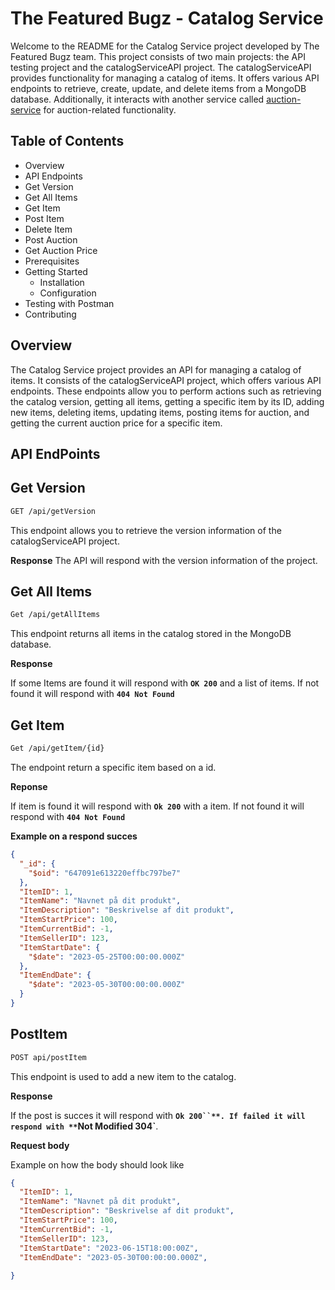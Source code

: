 # The Featured Bugz - Catalog Service

Welcome to the README for the Catalog Service project developed by The Featured Bugz team. This project consists of two main projects: the API testing project and the catalogServiceAPI project. The catalogServiceAPI provides functionality for managing a catalog of items. It offers various API endpoints to retrieve, create, update, and delete items from a MongoDB database. Additionally, it interacts with another service called [auction-service](https://github.com/The-Featured-Bugz-Semester-4-Exam/auction-service.git) for auction-related functionality.

## Table of Contents
- Overview
- API Endpoints
 - Get Version
 - Get All Items
 - Get Item
 - Post Item
 - Delete Item
 - Post Auction
 - Get Auction Price
- Prerequisites
- Getting Started
    - Installation
    - Configuration
- Testing with Postman
- Contributing

## Overview

The Catalog Service project provides an API for managing a catalog of items. It consists of the catalogServiceAPI project, which offers various API endpoints. These endpoints allow you to perform actions such as retrieving the catalog version, getting all items, getting a specific item by its ID, adding new items, deleting items, updating items, posting items for auction, and getting the current auction price for a specific item.

## **API EndPoints**
## Get Version
```bash
GET /api/getVersion
```
This endpoint allows you to retrieve the version information of the catalogServiceAPI project.

**Response**
The API will respond with the version information of the project.

## Get All Items
```bash
Get /api/getAllItems
```
This endpoint returns all items in the catalog stored in the MongoDB database.

**Response**

If some Items are found it will respond with **`OK 200`** and a list of items. If
not found it will respond with **`404 Not Found`**


## Get Item
```bash
Get /api/getItem/{id}
```
The endpoint return a specific item based on a id.

**Reponse**

If item is found it will respond with **`Ok 200`** with a item. If not
found it will respond with **`404 Not Found`**

**Example on a respond succes**
```json
{
  "_id": {
    "$oid": "647091e613220effbc797be7"
  },
  "ItemID": 1,
  "ItemName": "Navnet på dit produkt",
  "ItemDescription": "Beskrivelse af dit produkt",
  "ItemStartPrice": 100,
  "ItemCurrentBid": -1,
  "ItemSellerID": 123,
  "ItemStartDate": {
    "$date": "2023-05-25T00:00:00.000Z"
  },
  "ItemEndDate": {
    "$date": "2023-05-30T00:00:00.000Z"
  }
}
```
## PostItem
```bash
POST api/postItem
```
This endpoint is used to add a new item to the catalog.

**Response** 

If the post is succes it will respond with **`Ok 200``**. If failed
it will respond with **`Not Modified 304`**.

**Request body**

Example on how the body should look like
```json
{
  "ItemID": 1,
  "ItemName": "Navnet på dit produkt",
  "ItemDescription": "Beskrivelse af dit produkt",
  "ItemStartPrice": 100,
  "ItemCurrentBid": -1,
  "ItemSellerID": 123,
  "ItemStartDate": "2023-06-15T18:00:00Z",
  "ItemEndDate": "2023-05-30T00:00:00.000Z",
  
}
```
